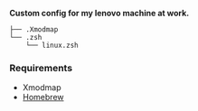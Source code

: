 **Custom config for my lenovo machine at work.**


<!--- Tree block autogenerated by /docgen.py -->
    ├── .Xmodmap
    └── .zsh
        └── linux.zsh
    
### Requirements

- Xmodmap
- [Homebrew](https://brew.sh/)